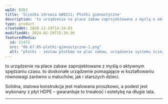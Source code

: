 ```yaml
---
wpId: 8263
title: 'Ścieżka zdrowia &#8211; Płotki gimnastyczne'
description: 'to urządzenie na place zabaw zaprojektowane z myślą o aktywnym spędzaniu czasu. to doskonałe urządzenie pomagające w kształtowaniu równowagi zarówno u maluchów, jak i starszych dzieci. Solidna, stalowa konstrukcja jest malowana proszkowo, a podest jest wykonany z płyt HDPE – gwarantuje to trwałość i estetykę na długie lata.'
type: product
createdAt: 2020-12-19T14:34:03
modifiedAt: 2024-02-29T15:34:36
featuredMedia:
  id: 21472
  src: "06.67.05-plotki-gimnastyczne-1.png"
  alt: "płotki - zestaw płotków na plac zabaw, urządzenie systemu ścieżka zdrowia"
---
```



to urządzenie na place zabaw zaprojektowane z myślą o aktywnym spędzaniu czasu. to doskonałe urządzenie pomagające w kształtowaniu równowagi zarówno u maluchów, jak i starszych dzieci.

Solidna, stalowa konstrukcja jest malowana proszkowo, a podest jest wykonany z płyt HDPE – gwarantuje to trwałość i estetykę na długie lata.

* * *